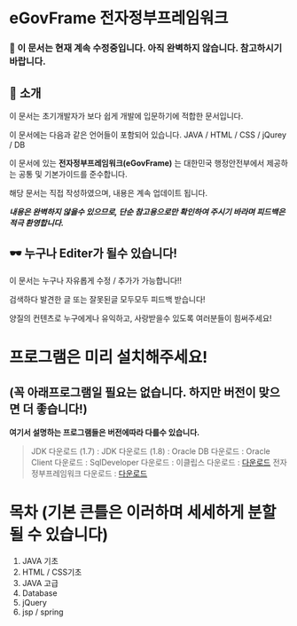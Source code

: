 # eGovFrame 전자정부프레임워크  
  
  
### :hatching_chick: 이 문서는 현재 계속 수정중입니다. 아직 완벽하지 않습니다. 참고하시기 바랍니다.
  
## :rabbit: 소개  
이 문서는 초기개발자가 보다 쉽게 개발에 입문하기에 적합한 문서입니다.



이 문서에는 다음과 같은 언어들이 포함되어 있습니다. JAVA / HTML / CSS / jQurey / DB 


이 문서에 있는 **전자정부프레임워크(eGovFrame)** 는 대한민국 행정안전부에서 제공하는 공통 및 기본가이드를 준수합니다.


해당 문서는 직접 작성하였으며, 내용은 계속 업데이트 됩니다.


***내용은 완벽하지 않을수 있으므로, 단순 참고용으로만 확인하여 주시기 바라며 피드백은 적극 환영합니다.***

## :dark_sunglasses:  누구나 Editer가 될수 있습니다!
이 문서는 누구나 자유롭게 수정 / 추가가 가능합니다!!


검색하다 발견한 글 또는 잘못된글 모두모두 피드백 받습니다!


양질의 컨텐츠로 누구에게나 유익하고, 사랑받을수 있도록 여러분들이 힘써주세요!



# 프로그램은 미리 설치해주세요! 
## (꼭 아래프로그램일 필요는 없습니다. 하지만 버전이 맞으면 더 좋습니다!)
**여기서 설명하는 프로그램들은 버전에따라 다를수 있습니다.**
> JDK 다운로드 (1.7) : 
> JDK 다운로드 (1.8) : 
> Oracle DB 다운로드 : 
> Oracle Client 다운로드 : 
> SqlDeveloper 다운로드 : 
> 이클립스 다운로드 : [다운로드](https://www.eclipse.org/downloads/packages/release/kepler)
> 전자정부프레임워크 다운로드 : [다운로드](https://www.egovframe.go.kr/EgovRunEnvReleaseNote.jsp?menu=3&submenu=1)





# 목차 (기본 큰틀은 이러하며 세세하게 분할될 수 있습니다)
1. JAVA 기초
2. HTML / CSS기초
3. JAVA 고급
4. Database
5. jQuery
6. jsp / spring


>> 
